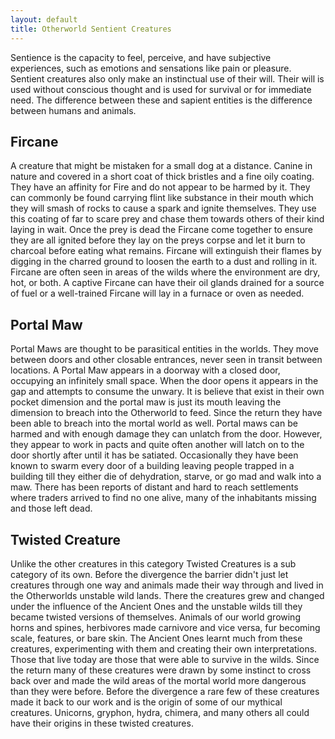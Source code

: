 ```yaml
---
layout: default
title: Otherworld Sentient Creatures
---
```


Sentience is the capacity to feel, perceive, and have subjective experiences, such as emotions and sensations like pain or pleasure. Sentient creatures also only make an instinctual use of their will. Their will is used without conscious thought and is used for survival or for immediate need. The difference between these and sapient entities is the difference between humans and animals.

## Fircane
A creature that might be mistaken for a small dog at a distance. Canine in nature and covered in a short coat of thick bristles and a fine oily coating. They have an affinity for Fire and do not appear to be harmed by it. They can commonly be found carrying flint like substance in their mouth which they will smash of rocks to cause a spark and ignite themselves. They use this coating of far to scare prey and chase them towards others of their kind laying in wait. Once the prey is dead the Fircane come together to ensure they are all ignited before they lay on the preys corpse and let it burn to charcoal before eating what remains. Fircane will extinguish their flames by digging in the charred ground to loosen the earth to a dust and rolling in it. Fircane are often seen in areas of the wilds where the environment are dry, hot, or both. A captive Fircane can have their oil glands drained for a source of fuel or a well-trained Fircane will lay in a furnace or oven as needed.

## Portal Maw
Portal Maws are thought to be parasitical entities in the worlds. They move between doors and other closable entrances, never seen in transit between locations. A Portal Maw appears in a doorway with a closed door, occupying an infinitely small space. When the door opens it appears in the gap and attempts to consume the unwary. It is believe that exist in their own pocket dimension and the portal maw is just its mouth leaving the dimension to breach into the Otherworld to feed. Since the return they have been able to breach into the mortal world as well. Portal maws can be harmed and with enough damage they can unlatch from the door. However, they appear to work in pacts and quite often another will latch on to the door shortly after until it has be satiated. Occasionally they have been known to swarm every door of a building leaving people trapped in a building till they either die of dehydration, starve, or go mad and walk into a maw. There has been reports of distant and hard to reach settlements where traders arrived to find no one alive, many of the inhabitants missing and those left dead.

## Twisted Creature
Unlike the other creatures in this category Twisted Creatures is a sub category of its own. Before the divergence the barrier didn't just let creatures through one way and animals made their way through and lived in the Otherworlds unstable wild lands. There the creatures grew and changed under the influence of the Ancient Ones and the unstable wilds till they became twisted versions of themselves.
Animals of our world growing horns and spines, herbivores made carnivore and vice versa, fur becoming scale, features, or bare skin. The Ancient Ones learnt much from these creatures, experimenting with them and creating their own interpretations. Those that live today are those that were able to survive in the wilds. Since the return many of these creatures were drawn by some instinct to cross back over and made the wild areas of the mortal world more dangerous than they were before.
Before the divergence a rare few of these creatures made it back to our work and is the origin of some of our mythical creatures. Unicorns, gryphon, hydra, chimera, and many others all could have their origins in these twisted creatures.

